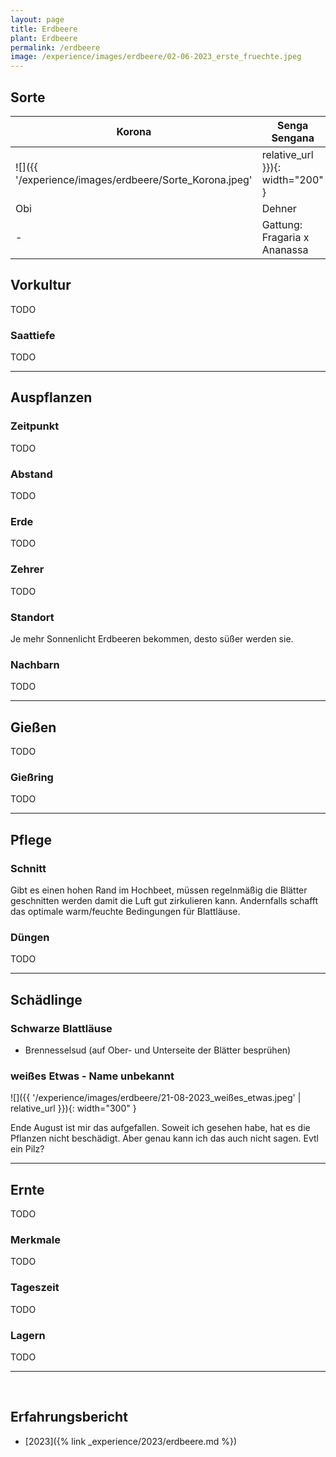 ```yaml
---
layout: page
title: Erdbeere
plant: Erdbeere
permalink: /erdbeere
image: /experience/images/erdbeere/02-06-2023_erste_fruechte.jpeg
---
```


## __Sorte__

| Korona    | Senga Sengana | Toscana |
| --------  | -----------   | -----   |
| ![]({{ '/experience/images/erdbeere/Sorte_Korona.jpeg' | relative_url }}){: width="200" } | ![]({{ '/experience/images/erdbeere/Sorte_Senga_Sengana.jpeg' | relative_url }}){: width="200" } | ![]({{ '/experience/images/erdbeere/Sorte_Toscana.jpeg' | relative_url }}){: width="200" } |
| Obi | Dehner | Dehner |
| - | Gattung: Fragaria x Ananassa | Gattung: Fragaria x Ananassa |


## __Vorkultur__
TODO

### Saattiefe
TODO
<hr>

## __Auspflanzen__

### Zeitpunkt
TODO

### Abstand
TODO

### Erde
TODO

### Zehrer 
TODO

### Standort
Je mehr Sonnenlicht Erdbeeren bekommen, desto süßer werden sie.

### Nachbarn
TODO


<hr>

## __Gießen__
TODO

### Gießring
TODO
<hr>

## __Pflege__

### Schnitt
Gibt es einen hohen Rand im Hochbeet, müssen regelnmäßig die Blätter geschnitten werden damit die Luft gut zirkulieren kann. Andernfalls schafft das optimale warm/feuchte Bedingungen für Blattläuse.

### Düngen
TODO

<hr>

## __Schädlinge__

### Schwarze Blattläuse
- Brennesselsud (auf Ober- und Unterseite der Blätter besprühen)

### weißes Etwas - Name unbekannt
![]({{ '/experience/images/erdbeere/21-08-2023_weißes_etwas.jpeg' | relative_url }}){: width="300" }

Ende August ist mir das aufgefallen. Soweit ich gesehen habe, hat es die Pflanzen nicht beschädigt. Aber genau kann ich das auch nicht sagen. Evtl ein Pilz?

<hr>

## __Ernte__
TODO

### Merkmale
TODO

### Tageszeit
TODO

### Lagern
TODO

<hr>
<br>

## __Erfahrungsbericht__

- [2023]({% link _experience/2023/erdbeere.md %})


